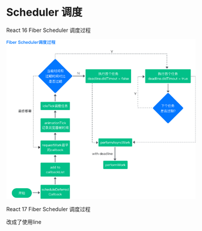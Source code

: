 # Scheduler 调度

React 16 Fiber Scheduler 调度过程 

![](../../.gitbook/assets/section3-1.png)

React 17 Fiber Scheduler 调度过程 

改成了使用line


